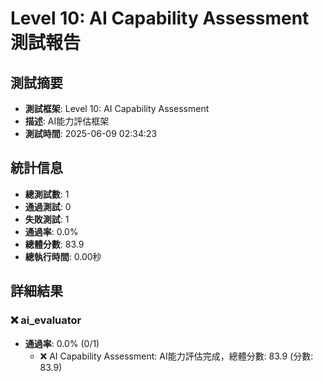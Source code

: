 # Level 10: AI Capability Assessment 測試報告

## 測試摘要
- **測試框架**: Level 10: AI Capability Assessment
- **描述**: AI能力評估框架
- **測試時間**: 2025-06-09 02:34:23

## 統計信息
- **總測試數**: 1
- **通過測試**: 0
- **失敗測試**: 1
- **通過率**: 0.0%
- **總體分數**: 83.9
- **總執行時間**: 0.00秒

## 詳細結果

### ❌ ai_evaluator
- **通過率**: 0.0% (0/1)
  - ❌ AI Capability Assessment: AI能力評估完成，總體分數: 83.9 (分數: 83.9)

